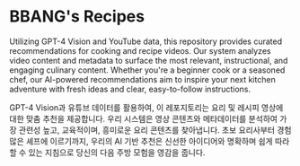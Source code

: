 # BBANG's Recipes

Utilizing GPT-4 Vision and YouTube data, this repository provides curated recommendations for cooking and recipe videos. Our system analyzes video content and metadata to surface the most relevant, instructional, and engaging culinary content. Whether you're a beginner cook or a seasoned chef, our AI-powered recommendations aim to inspire your next kitchen adventure with fresh ideas and clear, easy-to-follow instructions.

GPT-4 Vision과 유튜브 데이터를 활용하여, 이 레포지토리는 요리 및 레시피 영상에 대한 맞춤 추천을 제공합니다. 우리 시스템은 영상 콘텐츠와 메타데이터를 분석하여 가장 관련성 높고, 교육적이며, 흥미로운 요리 콘텐츠를 찾아냅니다. 초보 요리사부터 경험 많은 셰프에 이르기까지, 우리의 AI 기반 추천은 신선한 아이디어와 명확하며 쉽게 따라 할 수 있는 지침으로 당신의 다음 주방 모험을 영감을 줍니다.


